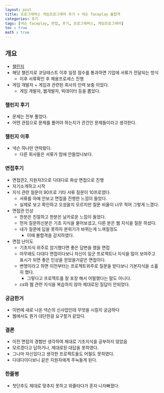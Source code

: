 ```yaml
---
layout: post
title: 프로그래머스 게임프로그래머 후기 + 넥슨 faceplay 불합격
categories: 후기
tags: [넥슨 faceplay, 면접, 후기, 프로그래머스, 게임프로그래머]
toc : true
math : true
---
```


## 개요
- [챌린지](https://programmers.co.kr/competitions/2100)
- 해당 챌린지로 코딩테스트 이후 일정 점수를 통과하면 기업에 서류가 전달되는 방식
  - 이후 서류확인 후 채용프로세스 진행
- 게임 개발자 + 게임과 관련된 회사의 인력 보충 이었다.
  - 게임 개발자, 웹개발자, 빅데이터 등을 뽑았다.

### 챌린지 후기
- 문제는 전부 풀었다.
- 어떤 관점으로 문제를 풀어야 하는지가 관건인 문제들이라고 생각한다.

### 챌린지 이후
- 넥슨 하나만 연락왔다.
  - 다른 회사들은 서류가 맘에 안들었나보다.

### 면접후기
- 면접관2, 지원자3으로 다대다로 화상 면접으로 진행
- 자기소개하고 시작
- 지식 관련 질문이 90프로 기타 서류 질문이 10프로였다.
  - 서류를 아예 안보고 면접을 진행한 느낌이 들었다.
  - 실제로 보고 확인하고 오셨을지 모르지만 질문 비율이 너무 적어 그렇게 느꼈다.
- 면접관 인상
  - 한분은 친절하고 한분은 날카로운 느낌이 들었다.
  - 먼저 질문하신분은 기초 지식을 물어보셨고, 다른 분은 웹 지식을 질문 하셨다.
  - 내가 질문에 답을 못하자 분위기가 바뀌는게 느껴질정도
    - 이때 불합격을 감지하였다.
- 면접 난이도
  - 기초지식 위주로 암기했다면 좋은 답변을 했을 면접
  - 아무래도 다대다 면접이다보니 자신이 일군 프로젝트나 지식을 많이 보여주고 표시가 되면 좋은 인상을 얻었을거같은 면접이다.
  - 변명이라고 하면 이전부터는 프로젝트위주로 질문을 받다보니 기본지식을 소홀히 했다.
    - 그렇다고 프로젝트를 잘 포장 해서 어필했다는 말도 아니다.
  - cs와 웹 관련 지식을 복습하지 않아 제대로된 질답이 안되었다.

### 궁금한거
- 이번에 새로 나온 넥슨의 신사업인데 무엇을 시킬지 궁금하다
- 웹에서도 뭔가 대단한걸 요구할거 같았다.

### 결론
- 이전 면접의 경험만 생각하여 제대로 기초지식을 공부하지 않았음
- 모르겠다고 답하거나, 제대로된 대답을 못하였다.
- 그나마 자신있다고 생각한 프로젝트들도 어필도 못하였다.
- 다대다이다보니 같은 지원자에게 주눅들게 된다.

### 한줄평
- 첫단추도 제대로 맞추지 못하고 외줄타다가 혼자 나자빠졌다.